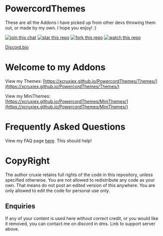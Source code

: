 <h1>PowercordThemes</h1>

These are all the Addons i have picked up from other devs throwing them out, or made by my own.
I hope you enjoy! :)

<!-- {{ string_with_newlines | newline_to_br }} -->

<a href="http://discord.com/invite/Tzm2paq"><img src="https://img.shields.io/discord/727643522081226752?color=738ad6&label=Discord%20Server&logo=Discord&style=for-the-badge" alt="join this chat"></a>
<a href="https://github.com/xcruxiex/PowercordThemes"><img src="https://img.shields.io/github/stars/xcruxiex/PowercordThemes?color=%237489d1&label=Stars&style=for-the-badge" alt="star this repo"></a>
<a href="https://github.com/xcruxiex/PowercordThemes/fork"><img src="https://img.shields.io/github/forks/xcruxiex/PowercordThemes?color=%237186ce&label=Forks&style=for-the-badge" alt="fork this repo"></a>
<a href="https://github.com/xcruxiex/PowercordThemes/watchers"><img src="https://img.shields.io/github/watchers/xcruxiex/PowercordThemes?color=7488cd&label=Watchers&style=for-the-badge" alt="watch this repo"></a>

<a href="https://discord.bio/p/r">Discord.bio</a>

<!-- {{ string_with_newlines | newline_to_br }} -->

# Welcome to my Addons 
View my Themes: [https://xcruxiex.github.io/PowercordThemes/Themes/](https://xcruxiex.github.io/PowercordThemes/Themes/)

View my MiniThemes: [https://xcruxiex.github.io/PowercordThemes/MiniThemes/](https://xcruxiex.github.io/PowercordThemes/MiniThemes/)

# Frequently Asked Questions
View my FAQ page [here](https://xcruxiex.github.io/PowercordThemes/FAQ). This should help!

# CopyRight 
The author cruxie retains full rights of the code in this repository, unless specified otherwise.
You are not allowed to redistribute any code as your own. That means do not post an edited version of this anywhere.
You are only allowed to edit the code for personal use only.

## **Enquiries**

If any of your content is used here without correct credit, or you would like it removed, you can contact me on discord in dms. Link to support server above.
